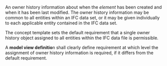 ﻿An owner history information about when the _element_ has been created and when it has been last modified. The owner history information may be common to all entities within an IFC data set, or it may be given individually to each applicable entity contained in the IFC data set.

The concept template sets the default requirement that a single owner history object assigned to all entities within the IFC data file is permissible.

A **model view definitio**n shall clearly define requirement at which level the assignment of owner history information is required, if it differs from the default requirement.

&nbsp;

&nbsp;